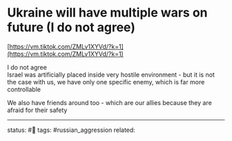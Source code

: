 # Ukraine will have multiple wars on future (I do not agree)
[https://vm.tiktok.com/ZMLv1XYVd/?k=1](https://vm.tiktok.com/ZMLv1XYVd/?k=1)  
  
I do not agree  
Israel was artificially placed inside very hostile environment - but it is not the case with us, we have only one specific enemy, which is far more controllable

We also have friends around too - which are our allies because they are afraid for their safety

---
status: #🌱 
tags: #russian_aggression 
related: 